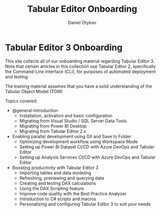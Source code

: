 ﻿---
title: Tabular Editor Onboarding
author: Daniel Otykier
---
# Tabular Editor 3 Onboarding

This site collects all of our onboarding material regarding Tabular Editor 3. Note that certain articles in this collection use Tabular Editor 2, specifically the Command-Line Interface (CLI), for purposes of automated deployment and testing.

The training material assumes that you have a solid understanding of the Tabular Object Model (TOM)

Topics covered:

- @general-introduction
  - Installation, activation and basic configuration
  - Migrating from Visual Studio / SQL Server Data Tools
  - Migrating from Power BI Desktop
  - Migrating from Tabular Editor 2.x
- Enabling parallel development using Git and Save to Folder
  - Optimizing development workflow using Workspace Mode
  - Setting up Power BI Dataset CI/CD with Azure DevOps and Tabular Editor
  - Setting up Analysis Services CI/CD with Azure DevOps and Tabular Editor
- Boosting productivity with Tabular Editor 3
  - Importing tables and data modeling
  - Refreshing, previewing and querying data
  - Creating and testing DAX calculations
  - Using the DAX Scripting feature
  - Improve code quality with the Best Practice Analyzer
  - Introduction to C# scripts and macros
  - Personalizing and configuring Tabular Editor 3 to suit your needs